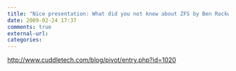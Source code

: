 ```yaml
---
title: "Nice presentation: What did you not know about ZFS by Ben Rockwood"
date: 2009-02-24 17:37
comments: true
external-url:
categories:
---
```

<http://www.cuddletech.com/blog/pivot/entry.php?id=1020>
